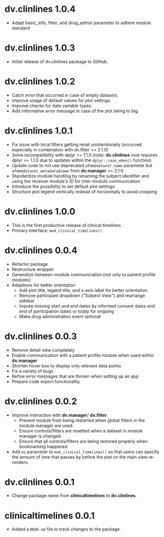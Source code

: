 # dv.clinlines 1.0.4

* Adapt basic_info, filter, and drug_admin parameter to adhere module standard

# dv.clinlines 1.0.3

* Initial release of dv.clinlines package to GitHub.


# dv.clinlines 1.0.2

* Catch error that occurred in case of empty datasets.
* Improve usage of default values for plot settings.
* Improve checks for date variable types.
* Add informative error message in case of the plot being to big.


# dv.clinlines 1.0.1

* Fix issue with local filters getting reset unintentionally (occurred especially in combination with dv.filter >= 2.1.0)
* Solve incompatibility with dplyr >= 1.1.0 (note: **dv.clinlines** now requires dplyr >= 1.1.0 due to updates within the `dplyr::case_when()` function)
* Update code to not use deprecated `afmm$dataset_name` parameter but `afmm$dataset_metadata$name` from **dv.manager** >= 2.1.0
* Standardize module handling by renaming the subject identifier and using the receiver module's ID for inter-module communication
* Introduce the possibility to set default plot settings
* Structure plot legend vertically instead of horizontally to avoid cropping


# dv.clinlines 1.0.0

-   This is the first productive release of clinical timelines
-   Primary interface: `mod_clinical_timelines()`


# dv.clinlines 0.0.4

* Refactor package
* Restructure wrapper
* Generalize between-module communication (not only to patient profile modules)
* Adaptions for better orientation
  - Add plot title, legend title, and x-axis label for better orientation
  - Remove participant dropdown ("Subject View") and rearrange sidebar
  - Impute missing start and end dates by informed consent dates and end of participation dates or today for ongoing 
  - Make drug administration event optional
  

# dv.clinlines 0.0.3

* Remove detail view completely
* Enable communication with a patient profile module when used within **dv.manager**
* Shorten hover box to display only relevant data points 
* Fix a variety of bugs
* Refine error messages that are thrown when setting up an app 
* Prepare code export functionality


# dv.clinlines 0.0.2

* Improve interaction with **dv.manager**/ **dv.filter**:
  - Prevent module from being restarted when global filters in the module manager are used.
  - Ensure controls/filters are resetted when a dataset in module manager is changed.
  - Ensure that all controls/filters are being restored properly when bookmarking happened.
* Add `ms` parameter to `mod_clinical_timelines()` so that users can specify the amount of time 
  that passes by before the plot on the main view re-renders.
  

# dv.clinlines 0.0.1

* Change package name from **clinicaltimelines** to **dv.clinlines**.


# clinicaltimelines 0.0.1

* Added a `NEWS.md` file to track changes to the package.

